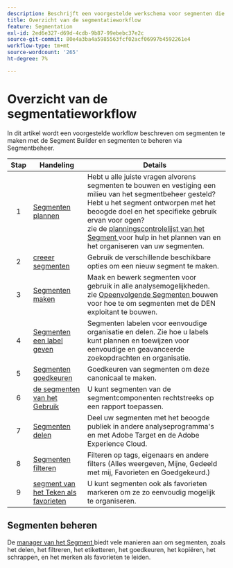 ```yaml
---
description: Beschrijft een voorgestelde werkschema voor segmenten die met de bouwer van het Segment worden gecreeerd en door de manager van het Segment worden geleid.
title: Overzicht van de segmentatieworkflow
feature: Segmentation
exl-id: 2ed6e327-d69d-4cdb-9b87-99ebebc37e2c
source-git-commit: 80e4a3ba4a5985563fcf02acf06997b4592261e4
workflow-type: tm+mt
source-wordcount: '265'
ht-degree: 7%

---
```


# Overzicht van de segmentatieworkflow

In dit artikel wordt een voorgestelde workflow beschreven om segmenten te maken met de Segment Builder en segmenten te beheren via Segmentbeheer.


| Stap | Handeling | Details |
|:--:|---|---|
| 1 | [Segmenten plannen](/help/components/segmentation/segmentation-workflow/seg-plan.md) | Hebt u alle juiste vragen alvorens segmenten te bouwen en vestiging een milieu van het segmentbeheer gesteld? Hebt u het segment ontworpen met het beoogde doel en het specifieke gebruik ervan voor ogen? <br/> zie de [ planningscontrolelijst van het Segment ](seg-plan.md) voor hulp in het plannen van en het organiseren van uw segmenten. |
| 2 | [ creeer segmenten ](seg-create.md) | Gebruik de verschillende beschikbare opties om een nieuw segment te maken. |
| 3 | [Segmenten maken](/help/components/segmentation/segmentation-workflow/seg-build.md) | Maak en bewerk segmenten voor gebruik in alle analysemogelijkheden. <br/> zie [ Opeenvolgende Segmenten ](/help/components/segmentation/segmentation-workflow/seg-sequential-build.md) bouwen voor hoe te om segmenten met de DEN exploitant te bouwen. |
| 4 | [Segmenten een label geven](/help/components/segmentation/segmentation-workflow/seg-tag.md) | Segmenten labelen voor eenvoudige organisatie en delen. Zie hoe u labels kunt plannen en toewijzen voor eenvoudige en geavanceerde zoekopdrachten en organisatie. |
| 5 | [Segmenten goedkeuren](/help/components/segmentation/segmentation-workflow/seg-approve.md) | Goedkeuren van segmenten om deze canonicaal te maken. |
| 6 | [ de segmenten van het Gebruik ](/help/components/segmentation/segmentation-workflow/t-seg-apply.md) | U kunt segmenten van de segmentcomponenten rechtstreeks op een rapport toepassen. |
| 7 | [Segmenten delen](/help/components/segmentation/segmentation-workflow/t-seg-share.md) | Deel uw segmenten met het beoogde publiek in andere analyseprogramma&#39;s en met Adobe Target en de Adobe Experience Cloud. |
| 8 | [Segmenten filteren](/help/components/segmentation/segmentation-workflow/t-seg-filter.md) | Filteren op tags, eigenaars en andere filters (Alles weergeven, Mijne, Gedeeld met mij, Favorieten en Goedgekeurd.) |
| 9 | [ segment van het Teken als favorieten ](/help/components/segmentation/segmentation-workflow/t-seg-favorite.md) | U kunt segmenten ook als favorieten markeren om ze zo eenvoudig mogelijk te organiseren. |

## Segmenten beheren

De [ manager van het Segment ](/help/components/segmentation/segmentation-workflow/seg-manage.md) biedt vele manieren aan om segmenten, zoals het delen, het filtreren, het etiketteren, het goedkeuren, het kopiëren, het schrappen, en het merken als favorieten te leiden.
